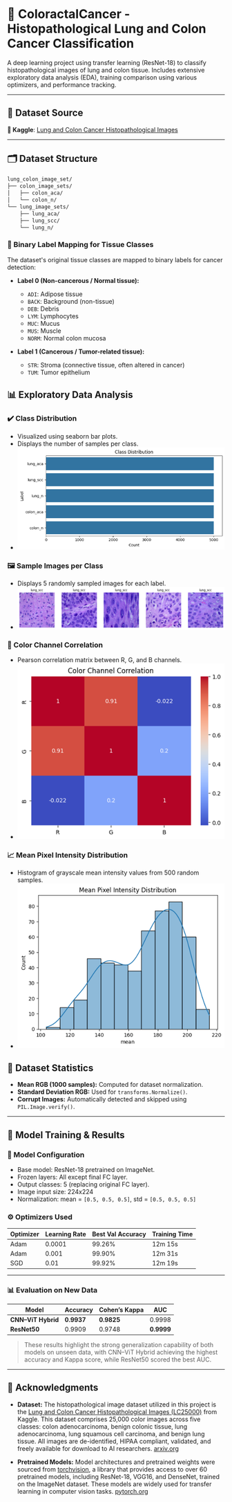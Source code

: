 # 🧬 ColoractalCancer - Histopathological Lung and Colon Cancer Classification

A deep learning project using transfer learning (ResNet-18) to classify histopathological images of lung and colon tissue. Includes extensive exploratory data analysis (EDA), training comparison using various optimizers, and performance tracking.

---

## 🔗 Dataset Source

**📌 Kaggle**: [Lung and Colon Cancer Histopathological Images](https://www.kaggle.com/datasets/andrewmvd/lung-and-colon-cancer-histopathological-images)

---

## 🗂️ Dataset Structure

```plaintext
lung_colon_image_set/
├── colon_image_sets/
│   ├── colon_aca/
│   └── colon_n/
└── lung_image_sets/
    ├── lung_aca/
    ├── lung_scc/
    └── lung_n/
```

### 🧬 Binary Label Mapping for Tissue Classes

The dataset's original tissue classes are mapped to binary labels for cancer detection:

- **Label 0 (Non-cancerous / Normal tissue):**
  - `ADI`: Adipose tissue
  - `BACK`: Background (non-tissue)
  - `DEB`: Debris
  - `LYM`: Lymphocytes
  - `MUC`: Mucus
  - `MUS`: Muscle
  - `NORM`: Normal colon mucosa

- **Label 1 (Cancerous / Tumor-related tissue):**
  - `STR`: Stroma (connective tissue, often altered in cancer)
  - `TUM`: Tumor epithelium


## 📊 Exploratory Data Analysis

### ✔️ Class Distribution
- Visualized using seaborn bar plots.
- Displays the number of samples per class.
- ![Class Distribution](ClassDistribution.png)

### 🖼️ Sample Images per Class
- Displays 5 randomly sampled images for each label.
- ![Sample Images](LungCancerVisualization.png)

### 🔗 Color Channel Correlation
- Pearson correlation matrix between R, G, and B channels.
- ![Color Channel Correlation](ColorChannelCorrelation.png)

### 📈 Mean Pixel Intensity Distribution
- Histogram of grayscale mean intensity values from 500 random samples.
- ![Mean Intensity Distribution](MeanPixelIntensityDistribution.png)

## 🧪 Dataset Statistics
- **Mean RGB (1000 samples):** Computed for dataset normalization.
- **Standard Deviation RGB:** Used for `transforms.Normalize()`.
- **Corrupt Images:** Automatically detected and skipped using `PIL.Image.verify()`.

---

## 🚀 Model Training & Results

### 🔧 Model Configuration
- Base model: ResNet-18 pretrained on ImageNet.
- Frozen layers: All except final FC layer.
- Output classes: 5 (replacing original FC layer).
- Image input size: 224x224
- Normalization: mean = `[0.5, 0.5, 0.5]`, std = `[0.5, 0.5, 0.5]`

### ⚙️ Optimizers Used

| Optimizer | Learning Rate | Best Val Accuracy | Training Time |
|-----------|---------------|------------------|---------------|
| Adam      | 0.0001        | 99.26%           | 12m 15s       |
| Adam      | 0.001         | 99.90%           | 12m 31s       |
| SGD       | 0.01          | 99.92%           | 12m 19s       |

---
### 📊 Evaluation on New Data

| Model            | Accuracy | Cohen’s Kappa | AUC    |
|------------------|----------|----------------|--------|
| **CNN–ViT Hybrid** | **0.9937** | **0.9825**     | 0.9998 |
| **ResNet50**       | 0.9909   | 0.9748          | **0.9999** |

> These results highlight the strong generalization capability of both models on unseen data, with CNN–ViT Hybrid achieving the highest accuracy and Kappa score, while ResNet50 scored the best AUC.

---

## 🙌 Acknowledgments

- **Dataset:** The histopathological image dataset utilized in this project is the [Lung and Colon Cancer Histopathological Images (LC25000)](https://www.kaggle.com/datasets/andrewmvd/lung-and-colon-cancer-histopathological-images) from Kaggle. This dataset comprises 25,000 color images across five classes: colon adenocarcinoma, benign colonic tissue, lung adenocarcinoma, lung squamous cell carcinoma, and benign lung tissue. All images are de-identified, HIPAA compliant, validated, and freely available for download to AI researchers. [arxiv.org](https://arxiv.org/abs/1912.12142)

- **Pretrained Models:** Model architectures and pretrained weights were sourced from [torchvision](https://pytorch.org/vision/stable/models.html), a library that provides access to over 60 pretrained models, including ResNet-18, VGG16, and DenseNet, trained on the ImageNet dataset. These models are widely used for transfer learning in computer vision tasks. [pytorch.org](https://pytorch.org/vision/stable/models?utm_source=chatgpt.com)
